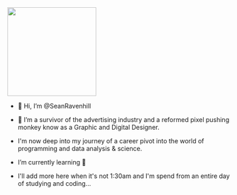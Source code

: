 <img src="https://media.giphy.com/media/xT1XGzXhVgWRLN1Cco/giphy.gif" width="200" height="200" />

- 👋  Hi, I’m @SeanRavenhill

- 👀  I’m a survivor of the advertising industry and a reformed pixel pushing monkey know as a Graphic and Digital Designer.

- I'm now deep into my journey of a career pivot into the world of programming and data analysis & science. 

- I’m currently learning 🐍

- I'll add more here when it's not 1:30am and I'm spend from an entire day of studying and coding...
